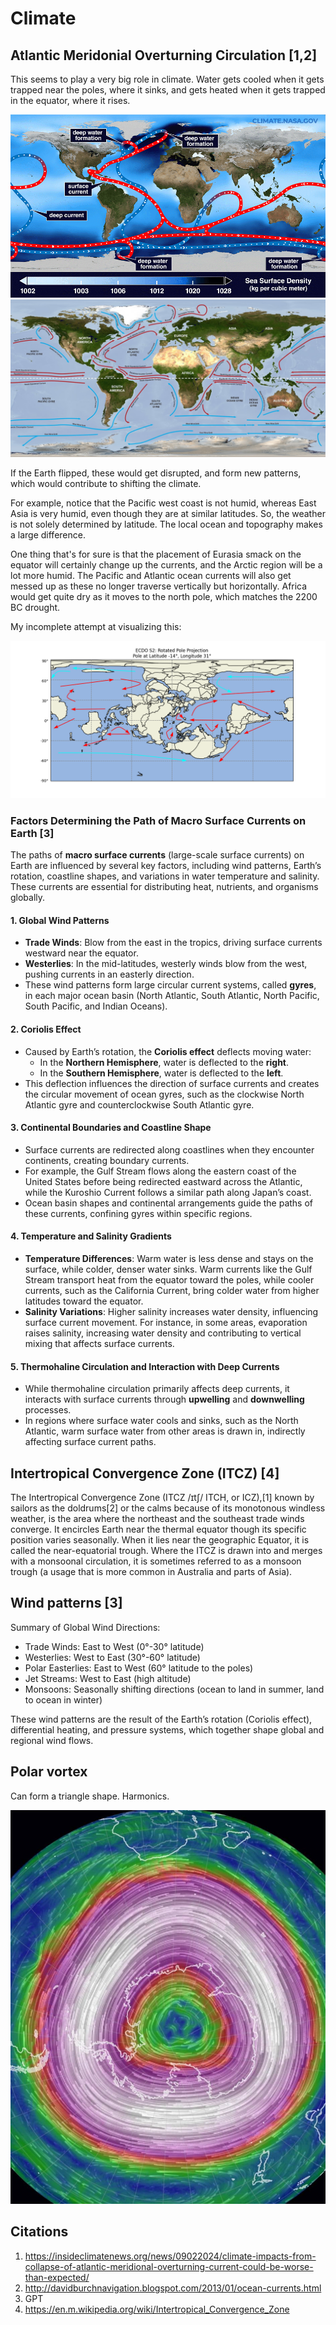 # Climate

## Atlantic Meridonial Overturning Circulation [1,2]

This seems to play a very big role in climate. Water gets cooled when it gets trapped near the poles, where it sinks, and gets heated when it gets trapped in the equator, where it rises.

![](img/Global_Ocean_Circulation.gif)
![](img/ocean-currents.jpg)

If the Earth flipped, these would get disrupted, and form new patterns, which would contribute to shifting the climate.

For example, notice that the Pacific west coast is not humid, whereas East Asia is very humid, even though they are at similar latitudes. So, the weather is not solely determined by latitude. The local ocean and topography makes a large difference.

One thing that's for sure is that the placement of Eurasia smack on the equator will certainly change up the currents, and the Arctic region will be a lot more humid. The Pacific and Atlantic ocean currents will also get messed up as these no longer traverse vertically but horizontally. Africa would get quite dry as it moves to the north pole, which matches the 2200 BC drought.

My incomplete attempt at visualizing this:

![](img/s2-currents.png)

### Factors Determining the Path of Macro Surface Currents on Earth [3]

The paths of **macro surface currents** (large-scale surface currents) on Earth are influenced by several key factors, including wind patterns, Earth’s rotation, coastline shapes, and variations in water temperature and salinity. These currents are essential for distributing heat, nutrients, and organisms globally.

#### 1. Global Wind Patterns
   - **Trade Winds**: Blow from the east in the tropics, driving surface currents westward near the equator.
   - **Westerlies**: In the mid-latitudes, westerly winds blow from the west, pushing currents in an easterly direction.
   - These wind patterns form large circular current systems, called **gyres**, in each major ocean basin (North Atlantic, South Atlantic, North Pacific, South Pacific, and Indian Oceans).

#### 2. Coriolis Effect
   - Caused by Earth’s rotation, the **Coriolis effect** deflects moving water:
     - In the **Northern Hemisphere**, water is deflected to the **right**.
     - In the **Southern Hemisphere**, water is deflected to the **left**.
   - This deflection influences the direction of surface currents and creates the circular movement of ocean gyres, such as the clockwise North Atlantic gyre and counterclockwise South Atlantic gyre.

#### 3. Continental Boundaries and Coastline Shape
   - Surface currents are redirected along coastlines when they encounter continents, creating boundary currents.
   - For example, the Gulf Stream flows along the eastern coast of the United States before being redirected eastward across the Atlantic, while the Kuroshio Current follows a similar path along Japan’s coast.
   - Ocean basin shapes and continental arrangements guide the paths of these currents, confining gyres within specific regions.

#### 4. Temperature and Salinity Gradients
   - **Temperature Differences**: Warm water is less dense and stays on the surface, while colder, denser water sinks. Warm currents like the Gulf Stream transport heat from the equator toward the poles, while cooler currents, such as the California Current, bring colder water from higher latitudes toward the equator.
   - **Salinity Variations**: Higher salinity increases water density, influencing surface current movement. For instance, in some areas, evaporation raises salinity, increasing water density and contributing to vertical mixing that affects surface currents.

#### 5. Thermohaline Circulation and Interaction with Deep Currents
   - While thermohaline circulation primarily affects deep currents, it interacts with surface currents through **upwelling** and **downwelling** processes.
   - In regions where surface water cools and sinks, such as the North Atlantic, warm surface water from other areas is drawn in, indirectly affecting surface current paths.

## Intertropical Convergence Zone (ITCZ) [4]

The Intertropical Convergence Zone (ITCZ /ɪtʃ/ ITCH, or ICZ),[1] known by sailors as the doldrums[2] or the calms because of its monotonous windless weather, is the area where the northeast and the southeast trade winds converge. It encircles Earth near the thermal equator though its specific position varies seasonally. When it lies near the geographic Equator, it is called the near-equatorial trough. Where the ITCZ is drawn into and merges with a monsoonal circulation, it is sometimes referred to as a monsoon trough (a usage that is more common in Australia and parts of Asia).

## Wind patterns [3]

Summary of Global Wind Directions:

- Trade Winds: East to West (0°-30° latitude)
- Westerlies: West to East (30°-60° latitude)
- Polar Easterlies: East to West (60° latitude to the poles)
- Jet Streams: West to East (high altitude)
- Monsoons: Seasonally shifting directions (ocean to land in summer, land to ocean in winter)

These wind patterns are the result of the Earth’s rotation (Coriolis effect), differential heating, and pressure systems, which together shape global and regional wind flows.

## Polar vortex

Can form a triangle shape. Harmonics.

![](img/polar-vortex.jpg)

## Citations

1. https://insideclimatenews.org/news/09022024/climate-impacts-from-collapse-of-atlantic-meridional-overturning-current-could-be-worse-than-expected/
2. http://davidburchnavigation.blogspot.com/2013/01/ocean-currents.html
3. GPT
4. https://en.m.wikipedia.org/wiki/Intertropical_Convergence_Zone
